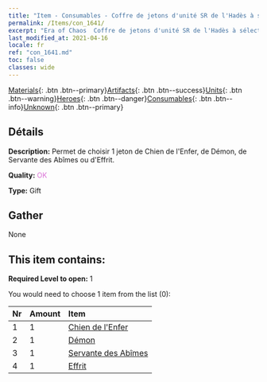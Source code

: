 ```yaml
---
title: "Item - Consumables - Coffre de jetons d'unité SR de l'Hadès à sélectionner"
permalink: /Items/con_1641/
excerpt: "Era of Chaos  Coffre de jetons d'unité SR de l'Hadès à sélectionner"
last_modified_at: 2021-04-16
locale: fr
ref: "con_1641.md"
toc: false
classes: wide
---
```

 [Materials](/fr/Items/){: .btn .btn--primary}[Artifacts](/fr/Items/Artifacts/){: .btn .btn--success}[Units](/fr/Items/Units/){: .btn .btn--warning}[Heroes](/fr/Items/Heroes/){: .btn .btn--danger}[Consumables](/fr/Items/Consumables/){: .btn .btn--info}[Unknown](/fr/Items/Unknown/){: .btn .btn--primary}

## Détails
 **Description:** Permet de choisir 1 jeton de Chien de l'Enfer, de Démon, de Servante des Abîmes ou d'Effrit.

 **Quality:** <span style="color: #DA70D6">OK</span>

 **Type:** Gift

## Gather

  None

## This item contains:

 **Required Level to open:** 1

 You would need to choose 1 item from the list (0):

  | Nr | Amount |     Item    |
  |:---|:-------|:------------|
  | 1 | 1 | [Chien de l'Enfer](/fr/Items/unt_228/) |  | 
  | 2 | 1 | [Démon](/fr/Items/unt_229/) |  | 
  | 3 | 1 | [Servante des Abîmes](/fr/Items/unt_230/) |  | 
  | 4 | 1 | [Effrit](/fr/Items/unt_231/) |  | 
